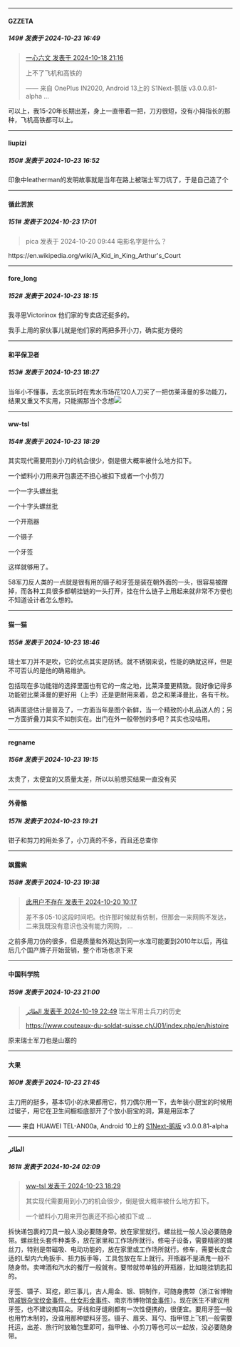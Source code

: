 ﻿
*****

####  GZZETA  
##### 149#       发表于 2024-10-23 16:49

<blockquote><a href="httphttps://bbs.saraba1st.com/2b/forum.php?mod=redirect&amp;goto=findpost&amp;pid=66485995&amp;ptid=2203652" target="_blank">一心六文 发表于 2024-10-18 21:16</a>

上不了飞机和高铁的

—— 来自 OnePlus IN2020, Android 13上的 S1Next-鹅版 v3.0.0.81-alpha ...</blockquote>
可以上，我15-20年长期出差，身上一直带着一把，刀刃很短，没有小拇指长的那种，飞机高铁都可以上。


*****

####  liupizi  
##### 150#       发表于 2024-10-23 16:52

印象中leatherman的发明故事就是当年在路上被瑞士军刀坑了，于是自己造了个


*****

####  循此苦旅  
##### 151#       发表于 2024-10-23 17:01

<blockquote>pica 发表于 2024-10-20 09:44
电影名字是什么？</blockquote>
https://en.wikipedia.org/wiki/A_Kid_in_King_Arthur's_Court


*****

####  fore_long  
##### 152#       发表于 2024-10-23 18:15

我寻思Victorinox 他们家的专卖店还挺多的。

我手上用的家伙事儿就是他们家的两把多开小刀，确实挺方便的


*****

####  和平保卫者  
##### 153#       发表于 2024-10-23 18:27

当年小不懂事，去北京玩时在秀水市场花120人刀买了一把仿莱泽曼的多功能刀，结果又重又不实用，只能搁那当个念想<img src="https://static.saraba1st.com/image/smiley/face2017/001.png" referrerpolicy="no-referrer">

*****

####  ww-tsl  
##### 154#       发表于 2024-10-23 18:29

其实现代需要用到小刀的机会很少，倒是很大概率被什么地方扣下。

一个塑料小刀用来开包裹还不担心被扣下或者一个小剪刀

一个一字头螺丝批

一个十字头螺丝批

一个开瓶器

一个镊子

一个牙签

这样就够用了。

58军刀反人类的一点就是很有用的镊子和牙签是装在朝外面的一头，很容易被蹭掉，而各种工具很多都朝挂链的一头打开，挂在什么链子上用起来就非常不方便也不知道设计者怎么想的。


*****

####  猫一猫  
##### 155#       发表于 2024-10-23 18:46

瑞士军刀并不是吹，它的优点其实是防锈。就不锈钢来说，性能的确就这样，但是不可否认的是他的确易维护。

包括现在多功能钳的选择里面也有它的一席之地，比莱泽曼更精致。我好像记得多功能钳比莱泽曼的更好用（上手）还是更耐用来着，总之和莱泽曼比，各有千秋。

销声匿迹估计是普及了，一方面当年是图个新鲜，当一个精致的小礼品送人的；另一方面折叠刀其实不如刨实在。出门在外一般带刨的多吧？其实也没啥用。


*****

####  regname  
##### 156#       发表于 2024-10-23 19:15

太贵了，太便宜的又质量太差，所以以前想买结果一直没有买


*****

####  外骨骼  
##### 157#       发表于 2024-10-23 19:21

钳子和剪刀的用处多了，小刀真的不多，而且还总查你


*****

####  飒露紫  
##### 158#       发表于 2024-10-23 19:38

<blockquote><a href="httphttps://bbs.saraba1st.com/2b/forum.php?mod=redirect&amp;goto=findpost&amp;pid=66496331&amp;ptid=2203652" target="_blank">此用户不存在 发表于 2024-10-20 10:17</a>

差不多05-10这段时间吧。也许那时候就有仿制，但那会一来网购不发达，二来我既没有意识也没有能力网购， ...</blockquote>
之前多用刀仿的很多，但是质量和外观达到同一水准可能要到2010年以后，再往后几个国产牌子开始营销，整个市场也凉下来 


*****

####  中国科学院  
##### 159#       发表于 2024-10-23 21:00

<blockquote><a href="httphttps://bbs.saraba1st.com/2b/forum.php?mod=redirect&amp;goto=findpost&amp;pid=66494387&amp;ptid=2203652" target="_blank">الطائر 发表于 2024-10-19 22:49</a>
瑞士军用士兵刀的历史

https://www.couteaux-du-soldat-suisse.ch/J01/index.php/en/histoire</blockquote>
原来瑞士军刀也是山寨的


*****

####  大果  
##### 160#       发表于 2024-10-23 21:45

主刀用的挺多，基本切小的水果都用它，剪刀偶尔用一下，去年装小厨宝的时候用过锯子，用它在卫生间橱柜底部开了个放小厨宝的洞，算是用回本了

—— 来自 HUAWEI TEL-AN00a, Android 10上的 [S1Next-鹅版](https://github.com/ykrank/S1-Next/releases) v3.0.0.81-alpha


*****

####  الطائر  
##### 161#       发表于 2024-10-24 02:09

<blockquote><a href="httphttps://bbs.saraba1st.com/2b/forum.php?mod=redirect&amp;goto=findpost&amp;pid=66525147&amp;ptid=2203652" target="_blank">ww-tsl 发表于 2024-10-23 18:29</a>

其实现代需要用到小刀的机会很少，倒是很大概率被什么地方扣下。

一个塑料小刀用来开包裹还不担心被扣下或 ...</blockquote>
拆快递包裹的刀具一般人没必要随身带。放在家里就行。螺丝批一般人没必要随身带。螺丝批头套件种类多，放在家里和工作场所就行。修电子设备，需要精密的螺丝刀，特别是带磁吸、电动功能的，放在家里或工作场所就行。修车，需要长度合适的L型内六角扳手、扭力扳手等，工具包放在车上就行。开瓶器不是酒鬼一般不随身带。卖啤酒和汽水的餐厅一般就有。要带就带单独的开瓶器，比如能挂钥匙扣的。

牙签、镊子、耳挖，即三事儿，古人用金、银、铜制作，可随身携带（浙江省博物馆[减银杂宝纹金事件、仕女形金事件](https://m.weibo.cn/status/4057993979339772)、南京市博物馆[金事件](https://m.weibo.cn/detail/4504496350930843)）。现在医生不建议用牙签，也不建议掏耳朵。牙线和牙缝刷都有一次性便携的，很便宜。要用牙签一般也用竹木制的，没谁用那种塑料牙签。镊子、眉夹、耳勺、指甲钳上飞机一般需要托运，出差、旅行时放箱包里即可，指甲锉、小剪刀等也可以一起放，没必要随身带。


